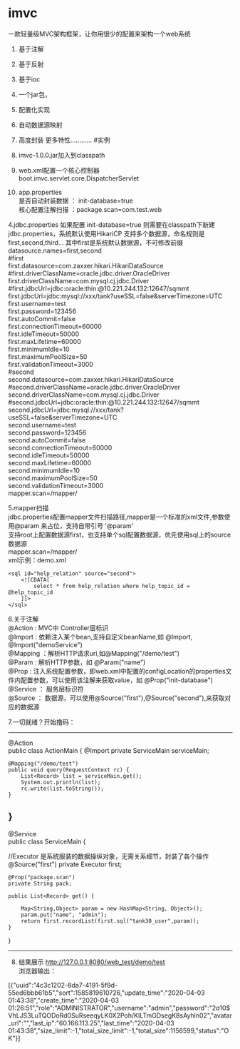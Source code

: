 # imvc
一款轻量级MVC架构框架，让你用很少的配置来架构一个web系统
1. 基于注解
2. 基于反射
3. 基于ioc
4. 一个jar包，
5. 配置化实现
6. 自动数据源映射
7. 高度封装
更多特性............
#实例
1. imvc-1.0.0.jar加入到classpath

2. web.xml配置一个核心控制器<br>
boot.imvc.servlet.core.DispatcherServlet<br>

3. app.properties<br>
是否自动封装数据 ：  init-database=true<br>
核心配置注解扫描 ：package.scan=com.test.web<br>

4.jdbc.properties
如果配置 init-database=true
则需要在classpath下新建jdbc.properties，系统默认使用HikariCP
支持多个数据源，命名规则是 first,second,third...
其中first是系统默认数据源，不可修改前缀<br>
datasource.names=first,second<br>
#first<br>
first.datasource=com.zaxxer.hikari.HikariDataSource<br>
#first.driverClassName=oracle.jdbc.driver.OracleDriver<br>
first.driverClassName=com.mysql.cj.jdbc.Driver<br>
#first.jdbcUrl=jdbc:oracle:thin:@10.221.244.132:12647/sqmmt<br>
first.jdbcUrl=jdbc:mysql://xxx/tank?useSSL=false&serverTimezone=UTC<br>
first.username=test<br>
first.password=123456<br>
first.autoCommit=false<br>
first.connectionTimeout=60000<br>
first.idleTimeout=50000<br>
first.maxLifetime=60000<br>
first.minimumIdle=10<br>
first.maximumPoolSize=50<br>
first.validationTimeout=3000<br>
#second<br>
second.datasource=com.zaxxer.hikari.HikariDataSource<br>
#second.driverClassName=oracle.jdbc.driver.OracleDriver<br>
second.driverClassName=com.mysql.cj.jdbc.Driver<br>
#second.jdbcUrl=jdbc:oracle:thin:@10.221.244.132:12647/sqmmt<br>
second.jdbcUrl=jdbc:mysql://xxx/tank?useSSL=false&serverTimezone=UTC<br>
second.username=test<br>
second.password=123456<br>
second.autoCommit=false<br>
second.connectionTimeout=60000<br>
second.idleTimeout=50000<br>
second.maxLifetime=60000<br>
second.minimumIdle=10<br>
second.maximumPoolSize=50<br>
second.validationTimeout=3000<br>
mapper.scan=/mapper/<br>

5.mapper扫描<br>
jdbc.properties配置mapper文件扫描路径,mapper是一个标准的xml文件,参数使用@param 来占位，支持自带引号 '@param'<br>
支持root上配置数据源first，也支持单个sql配置数据源，优先使用sql上的source数据源<br>
mapper.scan=/mapper/<br>
xml示例：demo.xml<br>
<?xml version="1.0" encoding="utf-8"?>
<root source="first">
	<sql id="tank30_user">
		<![CDATA[
			select * from tank30_user where username = '@name'
		]]>
	</sql>

	<sql id="help_relation" source="second">
		<![CDATA[
			select * from help_relation where help_topic_id = @help_topic_id
		]]>
	</sql>
</root>

6.关于注解<br>
@Action : MVC中 Controller层标识<br>
@Import : 依赖注入某个bean,支持自定义beanName,如 @Import, @Import("demoService")<br>
@Mapping ：解析HTTP请求uri,如@Mapping("/demo/test")<br>
@Param : 解析HTTP参数，如 @Param("name")<br>
@Prop : 注入系统配置参数，即web.xml中配置的configLocation的properties文件内配置参数，可以使用该注解来获取value，如 @Prop("init-database")<br>
@Service ： 服务层标识符<br>
@Source ： 数据源，可以使用@Source("first"),@Source("second"),来获取对应的数据源<br>

7.一切就绪？开始撸码：

------------------------------------------

@Action<br>
public class ActionMain {
	@Import
	private ServiceMain serviceMain;
	
	@Mapping("/demo/test")
	public void query(RequestContext rc) {
		List<Record> list = serviceMain.get();
		System.out.println(list);
		rc.write(list.toString());
	}
}
------------------------------------------

@Service<br>
public class ServiceMain {
	
  //Executor 是系统服装的数据操纵对象，无需关系细节，封装了各个操作
	@Source("first")
	private Executor first;
	
	@Prop("package.scan")
	private String pack;
	
	public List<Record> get() {
		
		Map<String,Object> param = new HashMap<String, Object>();
		param.put("name", "admin");
		return first.recordList(first.sql("tank30_user",param));
	}
	
}

------------------------------------------

8. 结果展示
http://127.0.0.1:8080/web_test/demo/test<br>
浏览器输出：<br>

[{"uuid":"4c3c1202-8da7-4191-5f9d-55ed6bbb61b5","sort":1585819610726,"update_time":"2020-04-03 01:43:38","create_time":"2020-04-03 01:26:51","role":"ADMINISTRATOR","username":"admin","password":"$2a$10$VhLJS3LuTQODoRd0SuRseeqyLK0X2Poh/KILTmGDsegK8sAyhln02","avatar_url":"","last_ip":"60.166.113.25","last_time":"2020-04-03 01:43:38","size_limit":-1,"total_size_limit":-1,"total_size":1156599,"status":"OK"}]





